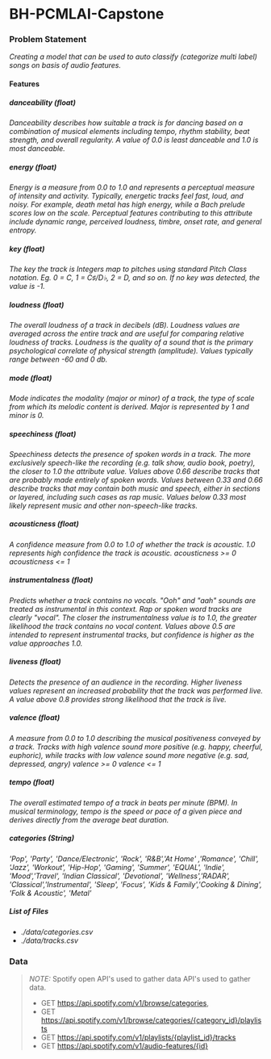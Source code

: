 # BH-PCMLAI-Capstone

### Problem Statement
*Creating a model that can be used to auto classify (categorize multi label) songs on basis of audio features.*

#### Features
##### danceability _(float)_
_Danceability describes how suitable a track is for dancing based on a combination of musical elements including tempo, rhythm stability, beat strength, and overall regularity. A value of 0.0 is least danceable and 1.0 is most danceable._

##### energy _(float)_
_Energy is a measure from 0.0 to 1.0 and represents a perceptual measure of intensity and activity. Typically, energetic tracks feel fast, loud, and noisy. For example, death metal has high energy, while a Bach prelude scores low on the scale. Perceptual features contributing to this attribute include dynamic range, perceived loudness, timbre, onset rate, and general entropy._

##### key _(float)_
_The key the track is Integers map to pitches using standard Pitch Class notation. Eg. 0 = C, 1 = C♯/D♭, 2 = D, and so on. If no key was detected, the value is -1._

##### loudness _(float)_
_The overall loudness of a track in decibels (dB). Loudness values are averaged across the entire track and are useful for comparing relative loudness of tracks. Loudness is the quality of a sound that is the primary psychological correlate of physical strength (amplitude). Values typically range between -60 and 0 db._

##### mode _(float)_
_Mode indicates the modality (major or minor) of a track, the type of scale from which its melodic content is derived. Major is represented by 1 and minor is 0._

##### speechiness _(float)_
_Speechiness detects the presence of spoken words in a track. The more exclusively speech-like the recording (e.g. talk show, audio book, poetry), the closer to 1.0 the attribute value. Values above 0.66 describe tracks that are probably made entirely of spoken words. Values between 0.33 and 0.66 describe tracks that may contain both music and speech, either in sections or layered, including such cases as rap music. Values below 0.33 most likely represent music and other non-speech-like tracks._

##### acousticness _(float)_
_A confidence measure from 0.0 to 1.0 of whether the track is acoustic. 1.0 represents high confidence the track is acoustic. acousticness >= 0 acousticness <= 1_

##### instrumentalness _(float)_
_Predicts whether a track contains no vocals. "Ooh" and "aah" sounds are treated as instrumental in this context. Rap or spoken word tracks are clearly "vocal". The closer the instrumentalness value is to 1.0, the greater likelihood the track contains no vocal content. Values above 0.5 are intended to represent instrumental tracks, but confidence is higher as the value approaches 1.0._

##### liveness _(float)_
_Detects the presence of an audience in the recording. Higher liveness values represent an increased probability that the track was performed live. A value above 0.8 provides strong likelihood that the track is live._

##### valence _(float)_
_A measure from 0.0 to 1.0 describing the musical positiveness conveyed by a track. Tracks with high valence sound more positive (e.g. happy, cheerful, euphoric), while tracks with low valence sound more negative (e.g. sad, depressed, angry) valence >= 0 valence <= 1_

##### tempo _(float)_
_The overall estimated tempo of a track in beats per minute (BPM). In musical terminology, tempo is the speed or pace of a given piece and derives directly from the average beat duration._

##### categories _(String)_
_'Pop', 'Party', 'Dance/Electronic', 'Rock', 'R&B','At Home' ,'Romance', 'Chill', 'Jazz', 'Workout', 'Hip-Hop', 'Gaming', 'Summer', 'EQUAL', 'Indie', 'Mood','Travel', 'Indian Classical', 'Devotional', 'Wellness','RADAR', 'Classical','Instrumental',  'Sleep', 'Focus', 'Kids & Family','Cooking & Dining', 'Folk & Acoustic', 'Metal'_

##### List of Files
- _./data/categories.csv_
- _./data/tracks.csv_

### Data
> *_NOTE:_*  Spotify open API's used to gather data
> API's used to gather data.
> - GET https://api.spotify.com/v1/browse/categories,
> - GET https://api.spotify.com/v1/browse/categories/{category_id}/playlists
> - GET https://api.spotify.com/v1/playlists/{playlist_id}/tracks
> - GET https://api.spotify.com/v1/audio-features/{id}
